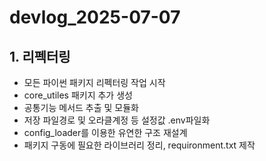 # devlog_2025-07-07

## 1. 리펙터링

- 모든 파이썬 패키지 리펙터링 작업 시작
- core_utiles 패키지 추가 생성
- 공통기능 메서드 추출 및 모듈화
- 저장 파일경로 및 오라클계정 등 설정값 .env파일화
- config_loader를 이용한 유연한 구조 재설계
- 패키지 구동에 필요한 라이브러리 정리, requironment.txt 제작